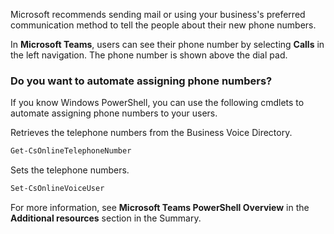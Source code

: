 Microsoft recommends sending mail or using your business's preferred communication method to tell the people about their new phone numbers.

In **Microsoft Teams**, users can see their phone number by selecting **Calls** in the left navigation. The phone number is shown above the dial pad.

### Do you want to automate assigning phone numbers?

If you know Windows PowerShell, you can use the following cmdlets to automate assigning phone numbers to your users.

Retrieves the telephone numbers from the Business Voice Directory.

```powershell
Get-CsOnlineTelephoneNumber
```

Sets the telephone numbers.

```powershell
Set-CsOnlineVoiceUser
```

For more information, see **Microsoft Teams PowerShell Overview** in the **Additional resources** section in the Summary.
